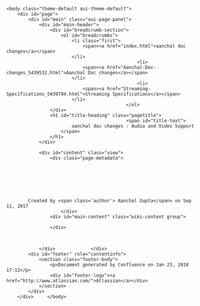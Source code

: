 <!DOCTYPE html>
<html>
    <head>
        <title>aanchal doc changes : Audio and Video Support</title>
        <link rel="stylesheet" href="styles/site.css" type="text/css" />
        <META http-equiv="Content-Type" content="text/html; charset=UTF-8">
    </head>

    <body class="theme-default aui-theme-default">
        <div id="page">
            <div id="main" class="aui-page-panel">
                <div id="main-header">
                    <div id="breadcrumb-section">
                        <ol id="breadcrumbs">
                            <li class="first">
                                <span><a href="index.html">aanchal doc changes</a></span>
                            </li>
                                                    <li>
                                <span><a href="Aanchal-Doc-changes_5439532.html">Aanchal Doc changes</a></span>
                            </li>
                                                    <li>
                                <span><a href="Streaming-Specifications_5439794.html">Streaming Specifications</a></span>
                            </li>
                                                </ol>
                    </div>
                    <h1 id="title-heading" class="pagetitle">
                                                <span id="title-text">
                            aanchal doc changes : Audio and Video Support
                        </span>
                    </h1>
                </div>

                <div id="content" class="view">
                    <div class="page-metadata">
                        
        
    
        
    
        
        
            Created by <span class='author'> Aanchal Gupta</span> on Sep 11, 2017
                        </div>
                    <div id="main-content" class="wiki-content group">
                    
                    </div>

                    
                                                      
                </div>             </div> 
            <div id="footer" role="contentinfo">
                <section class="footer-body">
                    <p>Document generated by Confluence on Jan 23, 2018 17:12</p>
                    <div id="footer-logo"><a href="http://www.atlassian.com/">Atlassian</a></div>
                </section>
            </div>
        </div>     </body>
</html>
